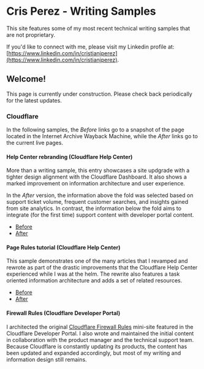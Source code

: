# Cris Perez - Writing Samples
This site features some of my most recent technical writing samples that are not proprietary. 

If you'd like to connect with me, please visit my Linkedin profile at: [https://www.linkedin.com/in/cristianjperez](https://www.linkedin.com/in/cristianjperez).

## Welcome!
This page is currently under construction. Please check back periodically for the latest updates.

### Cloudflare
In the following samples, the *Before* links go to a snapshot of the page located in the Internet Archive Wayback Machine, while the *After* links go to the current live pages.
#### Help Center rebranding (Cloudflare Help Center)
More than a writing sample, this entry showcases a site updgrade with a tighter design alignment with the Cloudflare Dashboard. It also shows a marked improvement on information architecture and user experience. 

In the *After* version, the information above the fold was selected based on support ticket volume, frequent customer searches, and insights gained from site analytics. In contrast, the information below the fold aims to integrate (for the first time) support content with developer portal content.

* [Before](https://web.archive.org/web/20170814225943/https://support.cloudflare.com/hc/en-us)
* [After](https://support.cloudflare.com/hc/en-us)

#### Page Rules tutorial (Cloudflare Help Center)
This sample demonstrates one of the many articles that I revamped and rewrote as part of the drastic improvements that the Cloudflare Help Center experienced while I was at the helm. The rewrite also features a task oriented information architecture and adds a set of related resources.

* [Before](https://web.archive.org/web/20170814233201/https://support.cloudflare.com/hc/en-us/articles/200168306-Is-there-a-tutorial-for-Page-Rules-)
* [After](https://support.cloudflare.com/hc/en-us/articles/218411427-Understanding-and-Configuring-Cloudflare-Page-Rules-Page-Rules-Tutorial-)

#### Firewall Rules (Cloudflare Developer Portal)
I architected the original [Cloudflare Firewall Rules](https://developers.cloudflare.com/firewall/) mini-site featured in the Cloudflare Developer Portal. I also wrote and maintained the initial content in collaboration with the product manager and the technical support team. Because Cloudflare is constantly updating its products, the content has been updated and expanded accordingly, but most of my writing and information design still remains.
